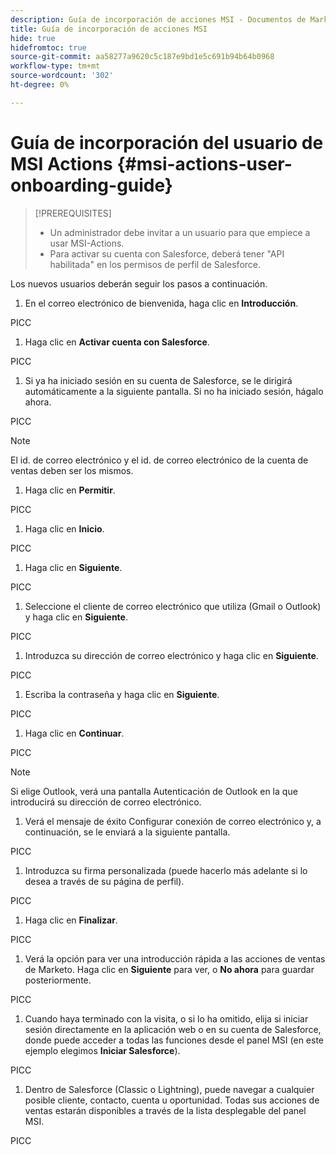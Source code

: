 ```yaml
---
description: Guía de incorporación de acciones MSI - Documentos de Marketo - Documentación del producto
title: Guía de incorporación de acciones MSI
hide: true
hidefromtoc: true
source-git-commit: aa58277a9620c5c187e9bd1e5c691b94b64b0968
workflow-type: tm+mt
source-wordcount: '302'
ht-degree: 0%

---
```


# Guía de incorporación del usuario de MSI Actions {#msi-actions-user-onboarding-guide}

>[!PREREQUISITES]
>
>* Un administrador debe invitar a un usuario para que empiece a usar MSI-Actions.
>* Para activar su cuenta con Salesforce, deberá tener &quot;API habilitada&quot; en los permisos de perfil de Salesforce.


Los nuevos usuarios deberán seguir los pasos a continuación.

1. En el correo electrónico de bienvenida, haga clic en **Introducción**.

PICC

1. Haga clic en **Activar cuenta con Salesforce**.

PICC

1. Si ya ha iniciado sesión en su cuenta de Salesforce, se le dirigirá automáticamente a la siguiente pantalla. Si no ha iniciado sesión, hágalo ahora.

PICC

>[!NOTE]
>
>El id. de correo electrónico y el id. de correo electrónico de la cuenta de ventas deben ser los mismos.

1. Haga clic en **Permitir**.

PICC

1. Haga clic en **Inicio**.

PICC

1. Haga clic en **Siguiente**.

PICC

1. Seleccione el cliente de correo electrónico que utiliza (Gmail o Outlook) y haga clic en **Siguiente**.

PICC

1. Introduzca su dirección de correo electrónico y haga clic en **Siguiente**.

PICC

1. Escriba la contraseña y haga clic en **Siguiente**.

PICC

1. Haga clic en **Continuar**.

PICC

>[!NOTE]
>
>Si elige Outlook, verá una pantalla Autenticación de Outlook en la que introducirá su dirección de correo electrónico.

1. Verá el mensaje de éxito Configurar conexión de correo electrónico y, a continuación, se le enviará a la siguiente pantalla.

PICC

1. Introduzca su firma personalizada (puede hacerlo más adelante si lo desea a través de su página de perfil).

PICC

1. Haga clic en **Finalizar**.

PICC

1. Verá la opción para ver una introducción rápida a las acciones de ventas de Marketo. Haga clic en **Siguiente** para ver, o **No ahora** para guardar posteriormente.

PICC

1. Cuando haya terminado con la visita, o si lo ha omitido, elija si iniciar sesión directamente en la aplicación web o en su cuenta de Salesforce, donde puede acceder a todas las funciones desde el panel MSI (en este ejemplo elegimos **Iniciar Salesforce**).

PICC

1. Dentro de Salesforce (Classic o Lightning), puede navegar a cualquier posible cliente, contacto, cuenta u oportunidad. Todas sus acciones de ventas estarán disponibles a través de la lista desplegable del panel MSI.

PICC
